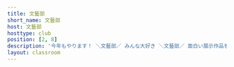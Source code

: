 ```yaml
---
title: 文藝部
short_name: 文藝部
host: 文藝部
hosttype: club
position: [2, 8]
description: '今年もやります！ ＼文藝部／ みんな大好き ＼文藝部／ 面白い展示作品を用意して待っています！'
layout: classroom
---
```


